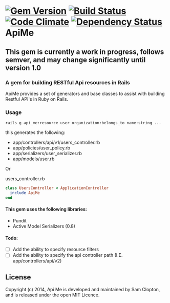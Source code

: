 [![Gem Version](https://badge.fury.io/rb/api_me.png)](http://badge.fury.io/rb/api_me) [![Build Status](https://travis-ci.org/inigo-llc/api_me.png?branch=master)](https://travis-ci.org/inigo-llc/api_me) [![Code Climate](https://codeclimate.com/github/inigo-llc/api_me/badges/gpa.svg)](https://codeclimate.com/github/inigo-llc/api_me) [![Dependency Status](https://gemnasium.com/inigo-llc/api_me.svg)](https://gemnasium.com/inigo-llc/api_me)
ApiMe
=========

## This gem is currently a work in progress, follows semver, and may change significantly until version 1.0

### A gem for building RESTful Api resources in Rails
ApiMe provides a set of generators and base classes to assist with building Restful API's in Ruby on Rails.

### Usage
`rails g api_me:resource user organization:belongs_to name:string ...`

this generates the following:

* app/controllers/api/v1/users_controller.rb
* app/policies/user_policy.rb
* app/serializers/user_serializer.rb
* app/models/user.rb

Or

users_controller.rb
````rb
class UsersController < ApplicationController
  include ApiMe
end
````

#### This gem uses the following libraries:
* Pundit
* Active Model Serializers (0.8)

#### Todo:
- [ ]  Add the ability to specify resource filters
- [ ]  Add the ability to specify the api controller path (I.E. app/controllers/api/v2)

## License
Copyright (c) 2014, Api Me is developed and maintained by Sam Clopton, and is released under the open MIT Licence.

